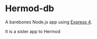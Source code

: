 # Hermod-db

A barebones Node.js app using [Express 4](http://expressjs.com/).

It is a sister app to Hermod
